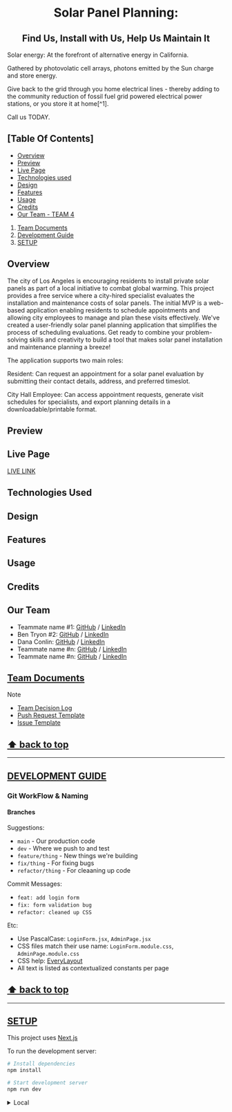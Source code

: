 <h1 align="center">Solar Panel Planning:</h1>
<h2 align="center">Find Us, Install with Us, Help Us Maintain It</h2>

Solar energy: At the forefront of alternative energy in California.

Gathered by photovolatic cell arrays, photons emitted by the Sun charge and store energy.

Give back to the grid through you home electrical lines - thereby adding to the community reduction of fossil fuel grid powered electrical power stations, or you store it at home[^1].

Call us TODAY.

## [Table Of Contents]

- [Overview](#overview)
- [Preview](#preview)
- [Live Page](#live-page)
- [Technologies used](#technologies-used)
- [Design](#design)
- [Features](#features)
- [Usage](#usage)
- [Credits](#credits)
- [Our Team - TEAM 4](#our-team)

1. [Team Documents](#3)
1. [Development Guide](#4)
1. [SETUP](#5)

## Overview

The city of Los Angeles is encouraging residents to install private solar panels as part of a local initiative to combat global warming. This project provides a free service where a city-hired specialist evaluates the installation and maintenance costs of solar panels. The initial MVP is a web-based application enabling residents to schedule appointments and allowing city employees to manage and plan these visits effectively. We've created a user-friendly solar panel planning application that simplifies the process of scheduling evaluations. Get ready to combine your problem-solving skills and creativity to build a tool that makes solar panel installation and maintenance planning a breeze!

The application supports two main roles:

Resident: Can request an appointment for a solar panel evaluation by submitting their contact details, address, and preferred timeslot.

City Hall Employee: Can access appointment requests, generate visit schedules for specialists, and export planning details in a downloadable/printable format.

## Preview 

## Live Page

[LIVE LINK](https://github.com/chingu-voyages/v52-tier1-team-04)

## Technologies Used

## Design

## Features

## Usage

## Credits

## Our Team

<a name="types--our_team"></a>

- Teammate name #1: [GitHub](https://github.com/ghaccountname) / [LinkedIn](https://linkedin.com/in/liaccountname)
- Ben Tryon #2: [GitHub](https://github.com/bbbb4tryon) / [LinkedIn]()
- Dana Conlin: [GitHub](https://github.com/dcunivers) / [LinkedIn](https://linkedin.com/in/danacconlin)
- Teammate name #n: [GitHub](https://github.com/ghaccountname) / [LinkedIn](https://linkedin.com/in/liaccountname)
- Teammate name #n: [GitHub](https://github.com/ghaccountname) / [LinkedIn](https://linkedin.com/in/liaccountname)


## [Team Documents](#2)

> [!NOTE]
>
> - [Team Decision Log](./docs/team_decision_log.md)
> - [Push Request Template](.github/PULL_TEMPLATE/pull_request_template.md)
> - [Issue Template](.github/ISSUE_TEMPLATE/task-template.md)


## **[⬆ back to top](#table-of-contents)**

---

## [DEVELOPMENT GUIDE](#3)

### Git WorkFlow & Naming

#### Branches

Suggestions:

- `main` - Our production code
- `dev` - Where we push to and test
- `feature/thing` - New things we're building
- `fix/thing` - For fixing bugs
- `refactor/thing` - For cleaaning up code

Commit Messages:

- `feat: add login form`
- `fix: form validation bug`
- `refactor: cleaned up CSS`

Etc:

- Use PascalCase: `LoginForm.jsx`, `AdminPage.jsx`
- CSS files match their use name: `LoginForm.module.css`, `AdminPage.module.css`
- CSS help: [EveryLayout](https://every-layout.dev/rudiments/global-and-local-styling/)
- All text is listed as contextualized constants per page

## **[⬆ back to top](#table-of-contents)**

---

## [SETUP](#4)

This project uses [Next.js](https://nextjs.org)

To run the development server:

```bash
# Install dependencies
npm install

# Start development server
npm run dev
```

<details>
    <summary>Local</summary>
    <p>Local server address: [http://localhost:3000](http://localhost:3000)</p>
</details>


